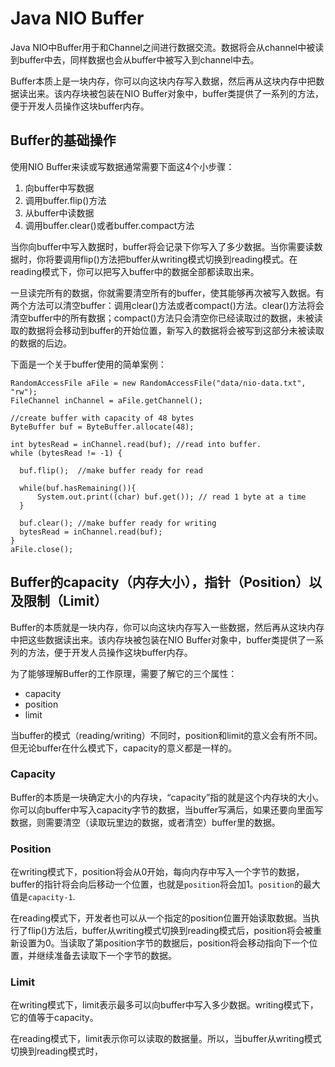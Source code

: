 # Java NIO Buffer

Java NIO中Buffer用于和Channel之间进行数据交流。数据将会从channel中被读到buffer中去，同样数据也会从buffer中被写入到channel中去。

Buffer本质上是一块内存，你可以向这块内存写入数据，然后再从这块内存中把数据读出来。该内存块被包装在NIO Buffer对象中，buffer类提供了一系列的方法，便于开发人员操作这块buffer内存。

## Buffer的基础操作

使用NIO Buffer来读或写数据通常需要下面这4个小步骤：

1. 向buffer中写数据
2. 调用buffer.flip\(\)方法
3. 从buffer中读数据
4. 调用buffer.clear\(\)或者buffer.compact方法

当你向buffer中写入数据时，buffer将会记录下你写入了多少数据。当你需要读数据时，你将要调用flip\(\)方法把buffer从writing模式切换到reading模式。在reading模式下，你可以把写入buffer中的数据全部都读取出来。

一旦读完所有的数据，你就需要清空所有的buffer，使其能够再次被写入数据。有两个方法可以清空buffer：调用clear\(\)方法或者compact\(\)方法。clear\(\)方法将会清空buffer中的所有数据；compact\(\)方法只会清空你已经读取过的数据，未被读取的数据将会移动到buffer的开始位置，新写入的数据将会被写到这部分未被读取的数据的后边。

下面是一个关于buffer使用的简单案例：

```
RandomAccessFile aFile = new RandomAccessFile("data/nio-data.txt", "rw");
FileChannel inChannel = aFile.getChannel();

//create buffer with capacity of 48 bytes
ByteBuffer buf = ByteBuffer.allocate(48);

int bytesRead = inChannel.read(buf); //read into buffer.
while (bytesRead != -1) {

  buf.flip();  //make buffer ready for read

  while(buf.hasRemaining()){
      System.out.print((char) buf.get()); // read 1 byte at a time
  }

  buf.clear(); //make buffer ready for writing
  bytesRead = inChannel.read(buf);
}
aFile.close();
```

## Buffer的capacity（内存大小），指针（Position）以及限制（Limit）

Buffer的本质就是一块内存，你可以向这块内存写入一些数据，然后再从这块内存中把这些数据读出来。该内存块被包装在NIO Buffer对象中，buffer类提供了一系列的方法，便于开发人员操作这块buffer内存。

为了能够理解Buffer的工作原理，需要了解它的三个属性：

* capacity
* position
* limit

当buffer的模式（reading/writing）不同时，position和limit的意义会有所不同。但无论buffer在什么模式下，capacity的意义都是一样的。

### Capacity

Buffer的本质是一块确定大小的内存块，“capacity”指的就是这个内存块的大小。你可以向buffer中写入capacity字节的数据，当buffer写满后，如果还要向里面写数据，则需要清空（读取玩里边的数据，或者清空）buffer里的数据。

### Position

在writing模式下，position将会从0开始，每向内存中写入一个字节的数据，buffer的指针将会向后移动一个位置，也就是`position`将会加1。`position`的最大值是`capacity-1`.

在reading模式下，开发者也可以从一个指定的position位置开始读取数据。当执行了flip\(\)方法后，buffer从writing模式切换到reading模式后，position将会被重新设置为0。当读取了第position字节的数据后，position将会移动指向下一个位置，并继续准备去读取下一个字节的数据。

### Limit

在writing模式下，limit表示最多可以向buffer中写入多少数据。writing模式下，它的值等于capacity。

在reading模式下，limit表示你可以读取的数据量。所以，当buffer从writing模式切换到reading模式时，

